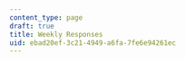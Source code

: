 ```yaml
---
content_type: page
draft: true
title: Weekly Responses
uid: ebad20ef-3c21-4949-a6fa-7fe6e94261ec
---
```

